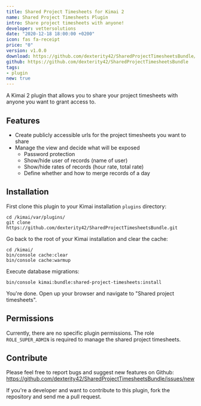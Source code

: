 ```yaml
---
title: Shared Project Timesheets for Kimai 2
name: Shared Project Timesheets Plugin
intro: Share project timesheets with anyone!
developer: vettersolutions
date: "2020-12-18 18:00:00 +0200"
icon: fas fa-receipt
price: "0"
version: v1.0.0
download: https://github.com/dexterity42/SharedProjectTimesheetsBundle/archive/master.zip
github: https://github.com/dexterity42/SharedProjectTimesheetsBundle
tags:
- plugin
new: true
---
```


A Kimai 2 plugin that allows you to share your project timesheets with anyone you want to grant access to.

## Features

- Create publicly accessible urls for the project timesheets you want to share
- Manage the view and decide what will be exposed
  - Password protection
  - Show/hide user of records (name of user)
  - Show/hide rates of records (hour rate, total rate)
  - Define whether and how to merge records of a day

## Installation

First clone this plugin to your Kimai installation `plugins` directory:
```
cd /kimai/var/plugins/
git clone https://github.com/dexterity42/SharedProjectTimesheetsBundle.git
```

Go back to the root of your Kimai installation and clear the cache:
```
cd /kimai/
bin/console cache:clear
bin/console cache:warmup
```

Execute database migrations:
```
bin/console kimai:bundle:shared-project-timesheets:install
```

You're done. Open up your browser and navigate to "Shared project timesheets".

## Permissions

Currently, there are no specific plugin permissions. The role `ROLE_SUPER_ADMIN` is required to manage the shared project timesheets.

## Contribute

Please feel free to report bugs and suggest new features on Github: https://github.com/dexterity42/SharedProjectTimesheetsBundle/issues/new

If you're a developer and want to contribute to this plugin, fork the repository and send me a pull request.
